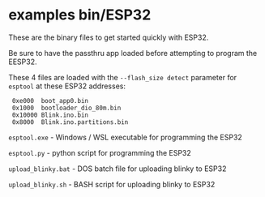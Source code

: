 # examples bin/ESP32

These are the binary files to get started quickly with ESP32. 

Be sure to have the passthru app loaded before attempting to program the EESP32.

These 4 files are loaded with the `--flash_size detect` parameter for `esptool` at these ESP32 addresses:

	 0xe000  boot_app0.bin          
	 0x1000  bootloader_dio_80m.bin  
	 0x10000 Blink.ino.bin           
	 0x8000  Blink.ino.partitions.bin

`esptool.exe` - Windows / WSL executable for programming the ESP32

`esptool.py` - python script for programming the ESP32

`upload_blinky.bat` - DOS batch file for uploading blinky to ESP32

`upload_blinky.sh` - BASH script for uploading blinky to ESP32


